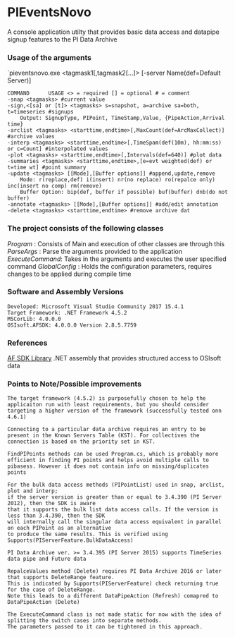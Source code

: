 
# PIEventsNovo
A console application utilty that provides basic data access and datapipe signup features to the PI Data Archive

### Usage of the arguments 
`pieventsnovo.exe <command> <tagmask1[,tagmask2[...]> <paramteters> [-server Name(def=Default Server)]
```
COMMAND 	 USAGE <> = required [] = optional # = comment
-snap <tagmasks> #current value
-sign,<[sa] or [t]> <tagmasks> s=snapshot, a=archive sa=both, t=timeseries #signups
	Output: SignupType, PIPoint, TimeStamp,Value, {PipeAction,Arrival time}
-arclist <tagmasks> <starttime,endtime>[,MaxCount(def=ArcMaxCollect)] #archive values
-interp <tagmasks> <starttime,endtime>[,TimeSpam(def(10m), hh:mm:ss) or c=Count] #interpolated values
-plot <tagmasks> <starttime,endtime>[,Intervals(def=640)] #plot data 
-summaries <tagmasks> <starttime,endtime>,[e=evt weighted(def) or t=time wt] #point summary
-update <tagmasks> [[Mode],[Buffer options]] #append,update,remove
	Mode: r(replace,def) i(insert) nr(no replace) ro(repalce only) inc(insert no comp) rm(remove)
	Buffer Option: bip(def, buffer if possible) buf(buffer) dnb(do not buffer)
-annotate <tagmasks> [[Mode],[Buffer options]] #add/edit annotation
-delete <tagmasks> <starttime,endtime> #remove archive dat
```

### The project consists of the following classes 
*Program*       : Consists of Main and execution of other classes are through this
*ParseArgs*     : Parse the arguments provided to the application 
*ExecuteCommand*: Takes in the arguments and executes the user specified command
*GlobalConfig*  : Holds the configuration parameters, requires changes to be applied during compile time 


### Software and Assembly Versions
```
Developed: Microsoft Visual Studio Community 2017 15.4.1
Target Framework: .NET Framework 4.5.2
MSCorLib: 4.0.0.0
OSIsoft.AFSDK: 4.0.0.0 Version 2.8.5.7759
```
### References
[AF SDK  Library](https://techsupport.osisoft.com/Documentation/PI-AF-SDK/html/1a02af4c-1bec-4804-a9ef-3c7300f5e2fc.htm) .NET assembly that provides structured access to OSIsoft data

### Points to Note/Possible improvements
```
The target framework (4.5.2) is purposefully chosen to help the applicaiton run with least requirements, but you should consider targeting a higher version of the framework (successfully tested onn 4.6.1)

Connecting to a particular data archive requires an entry to be present in the Known Servers Table (KST). For collectives the connection is based on the priority set in KST. 

FindPIPoints methods can be used Program.cs, which is probably more efficient in finding PI points and helps avoid multiple calls to pibasess. However it does not contain info on missing/duplicates points 

For the bulk data access methods (PIPointList) used in snap, arclist, plot and interp;
if the server version is greater than or equal to 3.4.390 (PI Server 2012), then the SDK is aware 
that it supports the bulk list data access calls. If the version is less than 3.4.390, then the SDK
will internally call the singular data access equivalent in parallel on each PIPoint as an alternative
to produce the same results. This is verified using Supports(PIServerFeature.BulkDataAccess)

PI Data Archive ver. >= 3.4.395 (PI Server 2015) supports TimeSeries data pipe and Future data

RepalceValues method (Delete) requires PI Data Archive 2016 or later that supports DeleteRange feature. 
This is indicated by Supports(PIServerFeature) check returning true for the case of DeleteRange.
Note this leads to a different DataPipeAction (Refresh) comapred to DataPipeAction (Delete)

The ExecuteCommand class is not made static for now with the idea of splitting the switch cases into separate methods.
The parameters passed to it can be tightened in this approach. 
```

